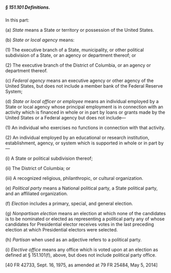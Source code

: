 ##### § 151.101 Definitions. #####

In this part:

(a) *State* means a State or territory or possession of the United States.

(b) *State or local agency* means:

(1) The executive branch of a State, municipality, or other political subdivision of a State, or an agency or department thereof; or

(2) The executive branch of the District of Columbia, or an agency or department thereof.

(c) *Federal agency* means an executive agency or other agency of the United States, but does not include a member bank of the Federal Reserve System;

(d) *State or local officer or employee* means an individual employed by a State or local agency whose principal employment is in connection with an activity which is financed in whole or in part by loans or grants made by the United States or a Federal agency but does not include—

(1) An individual who exercises no functions in connection with that activity.

(2) An individual employed by an educational or research institution, establishment, agency, or system which is supported in whole or in part by—

(i) A State or political subdivision thereof;

(ii) The District of Columbia; or

(iii) A recognized religious, philanthropic, or cultural organization.

(e) *Political party* means a National political party, a State political party, and an affiliated organization.

(f) *Election* includes a primary, special, and general election.

(g) *Nonpartisan election* means an election at which none of the candidates is to be nominated or elected as representing a political party any of whose candidates for Presidential elector receives votes in the last preceding election at which Presidential electors were selected.

(h) *Partisan* when used as an adjective refers to a political party.

(i) *Elective office* means any office which is voted upon at an election as defined at § 151.101(f), above, but does not include political party office.

[40 FR 42733, Sept. 16, 1975, as amended at 79 FR 25484, May 5, 2014]